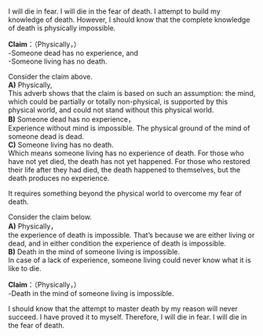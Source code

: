 I will die in fear. I will die in the fear of death. I attempt to build my knowledge of death. However, I should know that the complete knowledge of death is physically impossible.

**Claim**：（Physically，）  
-Someone dead has no experience, and  
-Someone living has no death.

Consider the claim above.  
**A)** Physically,  
  This adverb shows that the claim is based on such an assumption: the mind, which could be partially or totally non-physical, is supported by this physical world, and could not stand without this physical world.  
**B)** Someone dead has no experience，  
  Experience without mind is impossible. The physical ground of the mind of someone dead is dead.  
**C)** Someone living has no death.  
  Which means someone living has no experience of death. For those who have not yet died, the death has not yet happened. For those who restored their life after they had died, the death happened to themselves, but the death produces no experience.  

It requires something beyond the physical world to overcome my fear of death.

Consider the claim below.  
**A)** Physically，  
  the experience of death is impossible. That’s because we are either living or dead, and in either condition the experience of death is impossible.  
**B)** Death in the mind of someone living is impossible.  
  In case of a lack of experience, someone living could never know what it is like to die. 

**Claim**：（Physically，）  
-Death in the mind of someone living is impossible.

I should know that the attempt to master death by my reason will never succeed. I have proved it to myself. Therefore, I will die in fear. I will die in the fear of death.
